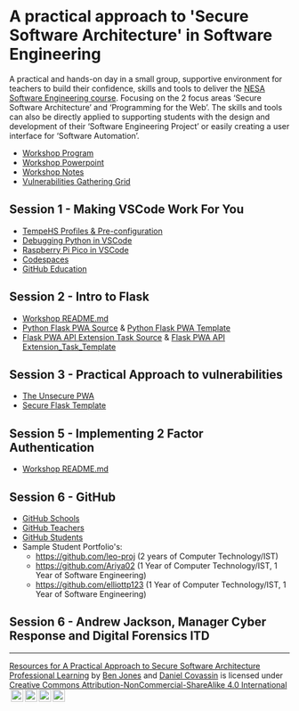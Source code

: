 # A practical approach to 'Secure Software Architecture' in Software Engineering

A practical and hands-on day in a small group, supportive environment for teachers to build their confidence, skills and tools to deliver the [NESA Software Engineering course](https://curriculum.nsw.edu.au/learning-areas/tas/software-engineering-11-12-2022/overview). Focusing on the 2 focus areas ‘Secure Software Architecture’ and ‘Programming for the Web’.
The skills and tools can also be directly applied to supporting students with the design and development of their ‘Software Engineering Project’ or easily creating a user interface for ‘Software Automation’.

- [Workshop Program](/Print_Resources/A_Practical_Approach_Program.pdf)
- [Workshop Powerpoint](/.working_documents/Workshop_Presentation.pptx)
- [Workshop Notes](/Print_Resources/participant_notes.pdf)
- [Vulnerabilities Gathering Grid](/Print_Resources/A3_Vulnerability_Gathering_Grid.pdf)

## Session 1 - Making VSCode Work For You

- [TempeHS Profiles & Pre-configuration](https://github.com/TempeHS/TempeHS_VSCode_Setup)
- [Debugging Python in VSCode](https://code.visualstudio.com/docs/python/debugging)
- [Raspberry Pi Pico in VSCode](https://randomnerdtutorials.com/raspberry-pi-pico-vs-code-micropython/)
- [Codespaces](https://github.com/features/codespaces)
- [GitHub Education](https://github.com/education)

## Session 2 - Intro to Flask

- [Workshop README.md](/Session_2_Flask_Intro/README.md)
- [Python Flask PWA Source](https://github.com/TempeHS/Flask_PWA_Programming_For_The_Web_Task_Source) & [Python Flask PWA Template](https://github.com/TempeHS/Flask_PWA_Programming_For_The_Web_Task_Template)
- [Flask PWA API Extension Task Source](https://github.com/TempeHS/Flask_PWA_API_Extension_Task_Source) & [Flask PWA API Extension_Task_Template](https://github.com/TempeHS/Flask_PWA_API_Extension_Task_Template)

## Session 3 - Practical Approach to vulnerabilities

- [The Unsecure PWA](https://github.com/TempeHS/The_Unsecure_PWA)
- [Secure Flask Template](https://github.com/TempeHS/Secure_Flask_PWA_Template)

## Session 5 - Implementing 2 Factor Authentication

- [Workshop README.md](/Session_2_Flask_Intro/README.md)

## Session 6 - GitHub

- [GitHub Schools](https://github.com/education/schools)
- [GitHub Teachers](https://github.com/education/teachers)
- [GitHub Students](https://github.com/education/students)
- Sample Student Portfolio's:
  - https://github.com/leo-proj (2 years of Computer Technology/IST)
  - https://github.com/Ariya02 (1 Year of Computer Technology/IST, 1 Year of Software Engineering)
  - https://github.com/elliottp123 (1 Year of Computer Technology/IST, 1 Year of Software Engineering)

## Session 6 - Andrew Jackson, Manager Cyber Response and Digital Forensics ITD

<HR>

<p xmlns:cc="http://creativecommons.org/ns#" xmlns:dct="http://purl.org/dc/terms/"><a property="dct:title" rel="cc:attributionURL" href="https://github.com/TempeHS/Practical_Approach_to_Secure_Software_Architecture_Resources">Resources for A Practical Approach to Secure Software Architecture Professional Learning</a> by <a rel="cc:attributionURL dct:creator" property="cc:attributionName" href="https://github.com/benpaddlejones">Ben Jones</a> and <a rel="cc:attributionURL dct:creator" property="cc:attributionName" href="https://github.com/dcovassin">Daniel Covassin</a> is licensed under <a href="https://creativecommons.org/licenses/by-nc-sa/4.0/?ref=chooser-v1" target="_blank" rel="license noopener noreferrer" style="display:inline-block; ">Creative Commons Attribution-NonCommercial-ShareAlike 4.0 International<img style="height:22px!important; margin-left:3px; vertical-align:text-bottom; " src="https://mirrors.creativecommons.org/presskit/icons/cc.svg?ref=chooser-v1" alt=""><img style="height:22px!important; margin-left:3px; vertical-align:text-bottom; " src="https://mirrors.creativecommons.org/presskit/icons/by.svg?ref=chooser-v1" alt=""><img style="height:22px!important; margin-left:3px; vertical-align:text-bottom; " src="https://mirrors.creativecommons.org/presskit/icons/nc.svg?ref=chooser-v1" alt=""><img style="height:22px!important; margin-left:3px; vertical-align:text-bottom; " src="https://mirrors.creativecommons.org/presskit/icons/sa.svg?ref=chooser-v1" alt=""></a></p>

